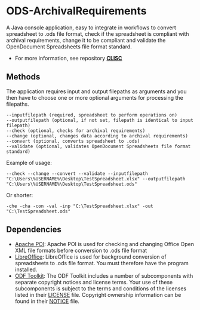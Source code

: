 # ODS-ArchivalRequirements
A Java console application, easy to integrate in workflows to convert spreadsheet to .ods file format, check if the spreadsheet is compliant with archival requirements, change it to be compliant and validate the OpenDocument Spreadsheets file format standard.

* For more information, see repository **[CLISC](https://github.com/Asbjoedt/CLISC)**

## Methods
The application requires input and output filepaths as arguments and you then have to choose one or more optional arguments for processing the filepaths.
```
--inputfilepath (required, spreadsheet to perform operations on)
--outputfilepath (optional, if not set, filepath is identical to input filepath)
--check (optional, checks for archival requirements)
--change (optional, changes data according to archival requirements)
--convert (optional, converts spreadsheet to .ods)
--validate (optional, validates OpenDocument Spreadsheets file format standard)
```

Example of usage:

```
--check --change --convert --validate --inputfilepath "C:\Users\%USERNAME%\Desktop\TestSpreadsheet.xlsx" --outputfilepath "C:\Users\%USERNAME%\Desktop\TestSpreadsheet.ods"
```
Or shorter:
```
-che -cha -con -val -inp "C:\TestSpreadsheet.xlsx" -out "C:\TestSpreadsheet.ods"
```

## Dependencies
* [Apache POI](https://poi.apache.org/): Apache POI is used for checking and changing Office Open XML file formats before conversion to .ods file format
* [LibreOffice](https://www.libreoffice.org/): LibreOffice is used for background conversion of spreadsheets to .ods file format. You must therefore have the program installed.
* [ODF Toolkit](https://odftoolkit.org/): The ODF Toolkit includes a number of subcomponents with separate copyright notices and license terms. Your use of these subcomponents is subject to the terms and conditions of the licenses listed in their [LICENSE](https://github.com/tdf/odftoolkit/blob/master/LICENSE) file. Copyright ownership information can be found in their [NOTICE](https://github.com/tdf/odftoolkit/blob/master/NOTICE) file.

